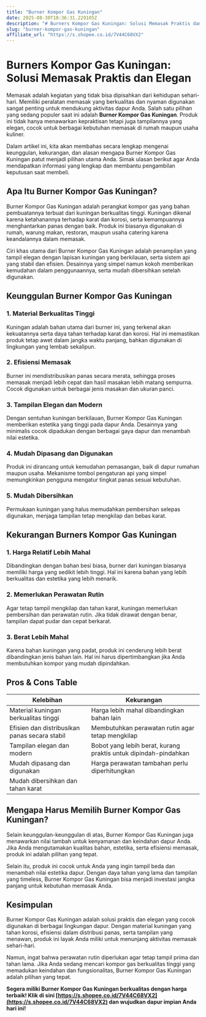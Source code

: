 ```yaml
---
title: "Burner Kompor Gas Kuningan"
date: 2025-08-30T18:36:31.229105Z
description: "# Burners Kompor Gas Kuningan: Solusi Memasak Praktis dan Elegan..."
slug: "burner-kompor-gas-kuningan"
affiliate_url: "https://s.shopee.co.id/7V44C68VX2"
---
```

# Burners Kompor Gas Kuningan: Solusi Memasak Praktis dan Elegan

Memasak adalah kegiatan yang tidak bisa dipisahkan dari kehidupan sehari-hari. Memiliki peralatan memasak yang berkualitas dan nyaman digunakan sangat penting untuk mendukung aktivitas dapur Anda. Salah satu pilihan yang sedang populer saat ini adalah **Burner Kompor Gas Kuningan**. Produk ini tidak hanya menawarkan kepraktisan tetapi juga tampilannya yang elegan, cocok untuk berbagai kebutuhan memasak di rumah maupun usaha kuliner.

Dalam artikel ini, kita akan membahas secara lengkap mengenai keunggulan, kekurangan, dan alasan mengapa Burner Kompor Gas Kuningan patut menjadi pilihan utama Anda. Simak ulasan berikut agar Anda mendapatkan informasi yang lengkap dan membantu pengambilan keputusan saat membeli.

## Apa Itu Burner Kompor Gas Kuningan?

Burner Kompor Gas Kuningan adalah perangkat kompor gas yang bahan pembuatannya terbuat dari kuningan berkualitas tinggi. Kuningan dikenal karena ketahanannya terhadap karat dan korosi, serta kemampuannya menghantarkan panas dengan baik. Produk ini biasanya digunakan di rumah, warung makan, restoran, maupun usaha catering karena keandalannya dalam memasak.

Ciri khas utama dari Burner Kompor Gas Kuningan adalah penampilan yang tampil elegan dengan lapisan kuningan yang berkilauan, serta sistem api yang stabil dan efisien. Desainnya yang simpel namun kokoh memberikan kemudahan dalam penggunaannya, serta mudah dibersihkan setelah digunakan.

## Keunggulan Burner Kompor Gas Kuningan

### 1. Material Berkualitas Tinggi

Kuningan adalah bahan utama dari burner ini, yang terkenal akan kekuatannya serta daya tahan terhadap karat dan korosi. Hal ini memastikan produk tetap awet dalam jangka waktu panjang, bahkan digunakan di lingkungan yang lembab sekalipun.

### 2. Efisiensi Memasak

Burner ini mendistribusikan panas secara merata, sehingga proses memasak menjadi lebih cepat dan hasil masakan lebih matang sempurna. Cocok digunakan untuk berbagai jenis masakan dan ukuran panci.

### 3. Tampilan Elegan dan Modern

Dengan sentuhan kuningan berkilauan, Burner Kompor Gas Kuningan memberikan estetika yang tinggi pada dapur Anda. Desainnya yang minimalis cocok dipadukan dengan berbagai gaya dapur dan menambah nilai estetika.

### 4. Mudah Dipasang dan Digunakan

Produk ini dirancang untuk kemudahan pemasangan, baik di dapur rumahan maupun usaha. Mekanisme tombol pengaturan api yang simpel memungkinkan pengguna mengatur tingkat panas sesuai kebutuhan.

### 5. Mudah Dibersihkan

Permukaan kuningan yang halus memudahkan pembersihan selepas digunakan, menjaga tampilan tetap mengkilap dan bebas karat.

## Kekurangan Burners Kompor Gas Kuningan

### 1. Harga Relatif Lebih Mahal

Dibandingkan dengan bahan besi biasa, burner dari kuningan biasanya memiliki harga yang sedikit lebih tinggi. Hal ini karena bahan yang lebih berkualitas dan estetika yang lebih menarik.

### 2. Memerlukan Perawatan Rutin

Agar tetap tampil mengkilap dan tahan karat, kuningan memerlukan pembersihan dan perawatan rutin. Jika tidak dirawat dengan benar, tampilan dapat pudar dan cepat berkarat.

### 3. Berat Lebih Mahal

Karena bahan kuningan yang padat, produk ini cenderung lebih berat dibandingkan jenis bahan lain. Hal ini harus dipertimbangkan jika Anda membutuhkan kompor yang mudah dipindahkan.

## Pros & Cons Table

| Kelebihan                                              | Kekurangan                                                    |
|---------------------------------------------------------|---------------------------------------------------------------|
| Material kuningan berkualitas tinggi                  | Harga lebih mahal dibandingkan bahan lain                     |
| Efisien dan distribusikan panas secara stabil        | Membutuhkan perawatan rutin agar tetap mengkilap             |
| Tampilan elegan dan modern                            | Bobot yang lebih berat, kurang praktis untuk dipindah-pindahkan |
| Mudah dipasang dan digunakan                          | Harga perawatan tambahan perlu diperhitungkan               |
| Mudah dibersihkan dan tahan karat                      |                                                               |

## Mengapa Harus Memilih Burner Kompor Gas Kuningan?

Selain keunggulan-keunggulan di atas, Burner Kompor Gas Kuningan juga menawarkan nilai tambah untuk kenyamanan dan keindahan dapur Anda. Jika Anda mengutamakan kualitas bahan, estetika, serta efisiensi memasak, produk ini adalah pilihan yang tepat.

Selain itu, produk ini cocok untuk Anda yang ingin tampil beda dan menambah nilai estetika dapur. Dengan daya tahan yang lama dan tampilan yang timeless, Burner Kompor Gas Kuningan bisa menjadi investasi jangka panjang untuk kebutuhan memasak Anda.

## Kesimpulan

Burner Kompor Gas Kuningan adalah solusi praktis dan elegan yang cocok digunakan di berbagai lingkungan dapur. Dengan material kuningan yang tahan korosi, efisiensi dalam distribusi panas, serta tampilan yang menawan, produk ini layak Anda miliki untuk menunjang aktivitas memasak sehari-hari.

Namun, ingat bahwa perawatan rutin diperlukan agar tetap tampil prima dan tahan lama. Jika Anda sedang mencari kompor gas berkualitas tinggi yang memadukan keindahan dan fungsionalitas, Burner Kompor Gas Kuningan adalah pilihan yang tepat.

**Segera miliki Burner Kompor Gas Kuningan berkualitas dengan harga terbaik! Klik di sini [https://s.shopee.co.id/7V44C68VX2](https://s.shopee.co.id/7V44C68VX2) dan wujudkan dapur impian Anda hari ini!**